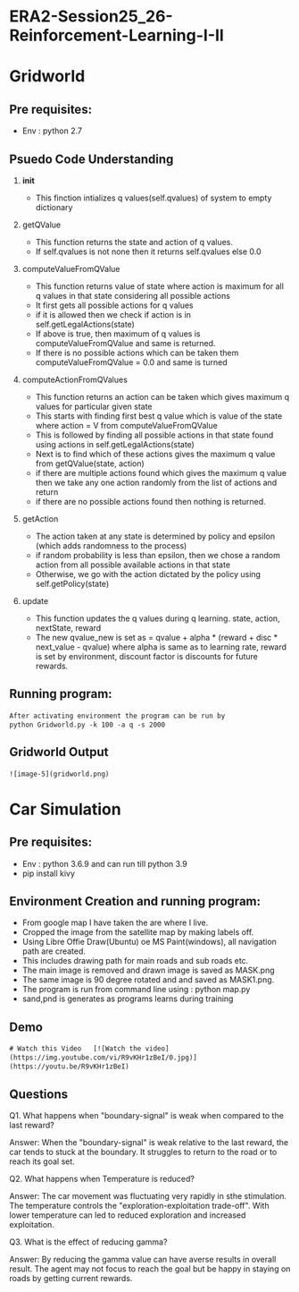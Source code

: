# ERA2-Session25_26-Reinforcement-Learning-I-II

# Gridworld

## Pre requisites:
- Env : python 2.7

## Psuedo Code Understanding

1. __init__
    - This finction intializes q values(self.qvalues) of system to empty dictionary

2. getQValue
    - This function returns the state and action of q values.
    - If self.qvalues is not none then it returns self.qvalues else 0.0

3. computeValueFromQValue
    - This function returns value of state where action is maximum for all q values in that state considering all possible actions 
    - It first gets all possible actions for q values
    - if it is allowed then we check if action is in self.getLegalActions(state)
    - If above is true, then maximum of q values is computeValueFromQValue and same is returned. 
    - If there is no possible actions which can be taken them computeValueFromQValue = 0.0 and same is turned

4. computeActionFromQValues
    - This function returns an action can be taken which gives maximum q values for particular given state
    - This starts with finding first best q value which is value of the state where action = V from computeValueFromQValue
    - This is followed by finding all possible actions in that state found using actions in self.getLegalActions(state)
    - Next is to find which of these actions gives the maximum q value from getQValue(state, action)
    - if there are multiple actions found which gives the maximum q value then we take any one action randomly from the list of actions and return
    - if there are no possible actions found then nothing is returned. 

5. getAction
    - The action taken at any state is determined by policy and epsilon (which adds randomness to the process)
    - if random probability is less than epsilon, then we chose a random action from all possible available actions in that state
    - Otherwise, we go with the action dictated by the policy using self.getPolicy(state)

6. update
    - This function updates the q values during q learning. state, action, nextState, reward
    - The new qvalue_new is set as = qvalue + alpha * (reward + disc * next_value - qvalue)
      where alpha is same as to learning rate, reward is set by environment,  discount factor is discounts for future rewards.

## Running program:
    After activating environment the program can be run by
    python Gridworld.py -k 100 -a q -s 2000

## Gridworld Output
    ![image-5](gridworld.png)

# Car Simulation 
        
## Pre requisites:
- Env : python 3.6.9 and can run till python 3.9
- pip install kivy

## Environment Creation and running program:
- From google map I have taken the are where I live.
- Cropped the image from the satellite map by  making labels off.
- Using Libre Offie Draw(Ubuntu) oe MS Paint(windows), all navigation path are created.
- This includes drawing path for main roads and sub roads etc. 
- The main image is removed and drawn image is saved as MASK.png
- The same image is 90 degree rotated and and saved as MASK1.png.
- The program is run from command line using :
  python map.py
- sand,pnd is generates as programs learns during training

## Demo    
    # Watch this Video   [![Watch the video](https://img.youtube.com/vi/R9vKHr1zBeI/0.jpg)](https://youtu.be/R9vKHr1zBeI)

    
## Questions

Q1. What happens when "boundary-signal" is weak when compared to the last reward?

Answer: When the "boundary-signal" is weak relative to the last reward, the car tends to stuck at the boundary. It struggles to return to the road or to reach its goal set.

Q2. What happens when Temperature is reduced?

Answer: The car movement was fluctuating very rapidly in sthe stimulation. The temperature controls the "exploration-exploitation trade-off". With lower temperature can led to reduced exploration and increased exploitation.

Q3. What is the effect of reducing gamma? 

Answer: By reducing the gamma value  can have averse results in overall result. The agent may not focus to reach the goal but be happy in staying on roads by getting current rewards.

